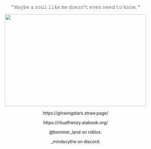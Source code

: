 <p align="center">
“ 𝙼𝚊𝚢𝚋𝚎 𝚊 𝚜𝚘𝚞𝚕 𝚕𝚒𝚔𝚎 𝚖𝚎 𝚍𝚘𝚎𝚜𝚗'𝚝 𝚎𝚟𝚎𝚗 𝚗𝚎𝚎𝚍 𝚝𝚘 𝚔𝚗𝚘𝚠. ”
</p>

<p align="center">
  <img width="460" height="300" src="https://github.com/user-attachments/assets/3ae110a5-b8dd-4198-8762-fd2dc519a21d)/460/300">
</p>






<p align="center">
https://glowingstars.straw.page/
</p>
<p align="center">
https://ritualfrenzy.atabook.org/
</p>

<p align="center">
@bxmmer_land on roblox.
</p>
<p align="center">
_mindscythe on discord.
</p>

